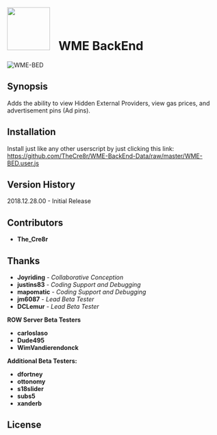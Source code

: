 <link href="https://github.com/TheCre8r/WME-BackEnd-Data/raw/master/styles/index.css" rel="stylesheet"></link>
<h1><img id="wme-bed-img" src="https://raw.githubusercontent.com/TheCre8r/WME-BackEnd-Data/master/images/fa-bed.svg?sanitize=true" width="100">&nbsp;&nbsp;&nbsp;WME BackEnd</h1>

![WME-BED](https://github.com/TheCre8r/WME-BackEnd-Data/blob/master/images/WMEBED.PNG?raw=true)

## Synopsis

Adds the ability to view Hidden External Providers, view gas prices, and advertisement pins (Ad pins).

## Installation

Install just like any other userscript by just clicking this link:
https://github.com/TheCre8r/WME-BackEnd-Data/raw/master/WME-BED.user.js

## Version History

2018.12.28.00 - Initial Release

## Contributors

* **The_Cre8r**

## Thanks

* **Joyriding** - *Collaborative Conception*
* **justins83** - *Coding Support and Debugging*
* **mapomatic** - *Coding Support and Debugging*
* **jm6087** - *Lead Beta Tester*
* **DCLemur** - *Lead Beta Tester*

**ROW Server Beta Testers**
* **carloslaso**
* **Dude495**
* **WimVandierendonck**

**Additional Beta Testers:**
* **dfortney**
* **ottonomy**
* **s18slider**
* **subs5**
* **xanderb**

## License

